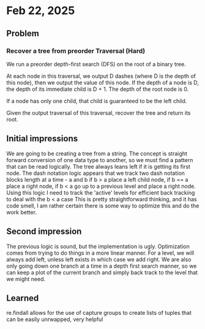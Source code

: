 # Feb 22, 2025
## Problem
### Recover a tree from preorder Traversal (Hard)

We run a preorder depth-first search (DFS) on the root of a binary tree.

At each node in this traversal, we output D dashes (where D is the depth of this node), then we output the value of this node.  If the depth of a node is D, the depth of its immediate child is D + 1.  The depth of the root node is 0.

If a node has only one child, that child is guaranteed to be the left child.

Given the output traversal of this traversal, recover the tree and return its root.

## Initial impressions
We are going to be creating a tree from a string. The concept is straight forward conversion of one data type to another, so we must find a pattern that can be read logically. 
The tree always leans left if it is getting its first node.
The dash notation logic appears that we track two dash notation blocks length at a time - a and b 
if b > a  place a left child node, 
if b == a place a right node,
if b < a go up to a previous level and place a right node.
Using this logic I need to track the 'active' levels for efficient back tracking to deal with the b < a case
This is pretty straightforward thinking, and it has code smell, I am rather certain there is some way to optimize this and do the work better.

## Second impression
The previous logic is sound, but the implementation is ugly. Optimization comes from trying to do things in a more linear manner. For a level, we will always add left, unless left exists in which case we add right. We are also only going down one branch at a time in a depth first search manner, so we can keep a plot of the current branch and simply back track to the level that we might need.

## Learned
re.findall allows for the use of capture groups to create lists of tuples that can be easily unrwapped, very helpful